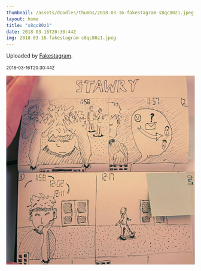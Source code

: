 ```yaml
---
thumbnail: /assets/doodles/thumbs/2018-03-16-fakestagram-s8qc80z1.jpeg
layout: home
title: "s8qc80z1"
date: 2018-03-16T20:30:44Z
img: 2018-03-16-fakestagram-s8qc80z1.jpeg
---
```


Uploaded by [Fakestagram](https://github.com/opyate/fakestagram).

<small>2018-03-16T20:30:44Z</small>

![Uploaded by Fakestagram](2018-03-16-fakestagram-s8qc80z1.jpeg)
